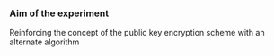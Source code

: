 ### Aim of the experiment
Reinforcing the concept of the public key encryption scheme with an alternate 
algorithm
